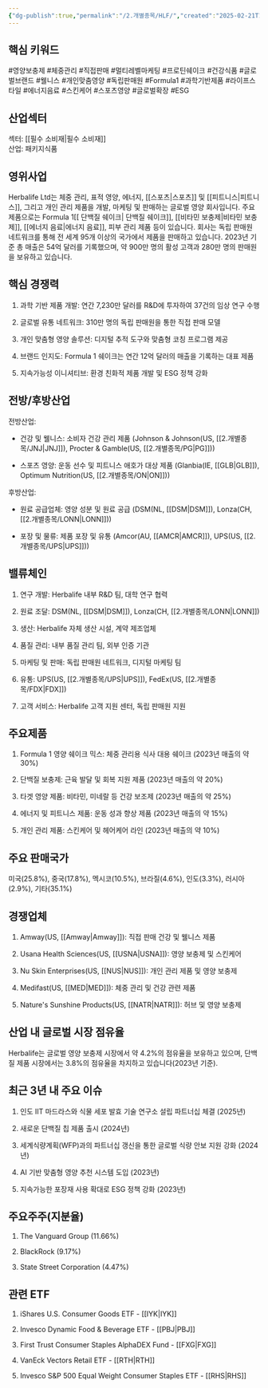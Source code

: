```yaml
---
{"dg-publish":true,"permalink":"/2.개별종목/HLF/","created":"2025-02-21T11:01:29.018+09:00","updated":"2025-06-03T20:05:59.416+09:00"}
---
```


## 핵심 키워드

#영양보충제 #체중관리 #직접판매 #멀티레벨마케팅 #프로틴쉐이크 #건강식품 #글로벌브랜드 #웰니스 #개인맞춤영양 #독립판매원 #Formula1 #과학기반제품 #라이프스타일 #에너지음료 #스킨케어 #스포츠영양 #글로벌확장 #ESG

## 산업섹터

섹터: [[필수 소비재\|필수 소비재]]  
산업: 패키지식품

## 영위사업

Herbalife Ltd는 체중 관리, 표적 영양, 에너지, [[스포츠\|스포츠]] 및 [[피트니스\|피트니스]], 그리고 개인 관리 제품을 개발, 마케팅 및 판매하는 글로벌 영양 회사입니다. 주요 제품으로는 Formula 1[[ 단백질 쉐이크\| 단백질 쉐이크]], [[비타민 보충제\|비타민 보충제]], [[에너지 음료\|에너지 음료]], 피부 관리 제품 등이 있습니다. 회사는 독립 판매원 네트워크를 통해 전 세계 95개 이상의 국가에서 제품을 판매하고 있습니다. 2023년 기준 총 매출은 54억 달러를 기록했으며, 약 900만 명의 활성 고객과 280만 명의 판매원을 보유하고 있습니다.

## 핵심 경쟁력

1. 과학 기반 제품 개발: 연간 7,230만 달러를 R&D에 투자하여 37건의 임상 연구 수행
    
2. 글로벌 유통 네트워크: 310만 명의 독립 판매원을 통한 직접 판매 모델
    
3. 개인 맞춤형 영양 솔루션: 디지털 추적 도구와 맞춤형 코칭 프로그램 제공
    
4. 브랜드 인지도: Formula 1 쉐이크는 연간 12억 달러의 매출을 기록하는 대표 제품
    
5. 지속가능성 이니셔티브: 환경 친화적 제품 개발 및 ESG 정책 강화
    

## 전방/후방산업

전방산업:

- 건강 및 웰니스: 소비자 건강 관리 제품 (Johnson & Johnson(US, [[2.개별종목/JNJ\|JNJ]]), Procter & Gamble(US, [[2.개별종목/PG\|PG]]))
    
- 스포츠 영양: 운동 선수 및 피트니스 애호가 대상 제품 (Glanbia(IE, [[GLB\|GLB]]), Optimum Nutrition(US, [[2.개별종목/ON\|ON]]))
    

후방산업:

- 원료 공급업체: 영양 성분 및 원료 공급 (DSM(NL, [[DSM\|DSM]]), Lonza(CH, [[2.개별종목/LONN\|LONN]]))
    
- 포장 및 물류: 제품 포장 및 유통 (Amcor(AU, [[AMCR\|AMCR]]), UPS(US, [[2.개별종목/UPS\|UPS]]))
    

## 밸류체인

1. 연구 개발: Herbalife 내부 R&D 팀, 대학 연구 협력
    
2. 원료 조달: DSM(NL, [[DSM\|DSM]]), Lonza(CH, [[2.개별종목/LONN\|LONN]])
    
3. 생산: Herbalife 자체 생산 시설, 계약 제조업체
    
4. 품질 관리: 내부 품질 관리 팀, 외부 인증 기관
    
5. 마케팅 및 판매: 독립 판매원 네트워크, 디지털 마케팅 팀
    
6. 유통: UPS(US, [[2.개별종목/UPS\|UPS]]), FedEx(US, [[2.개별종목/FDX\|FDX]])
    
7. 고객 서비스: Herbalife 고객 지원 센터, 독립 판매원 지원
    

## 주요제품

1. Formula 1 영양 쉐이크 믹스: 체중 관리용 식사 대용 쉐이크 (2023년 매출의 약 30%)
    
2. 단백질 보충제: 근육 발달 및 회복 지원 제품 (2023년 매출의 약 20%)
    
3. 타겟 영양 제품: 비타민, 미네랄 등 건강 보조제 (2023년 매출의 약 25%)
    
4. 에너지 및 피트니스 제품: 운동 성과 향상 제품 (2023년 매출의 약 15%)
    
5. 개인 관리 제품: 스킨케어 및 헤어케어 라인 (2023년 매출의 약 10%)
    

## 주요 판매국가

미국(25.8%), 중국(17.8%), 멕시코(10.5%), 브라질(4.6%), 인도(3.3%), 러시아(2.9%), 기타(35.1%)

## 경쟁업체

1. Amway(US, [[Amway\|Amway]]): 직접 판매 건강 및 웰니스 제품
    
2. Usana Health Sciences(US, [[USNA\|USNA]]): 영양 보충제 및 스킨케어
    
3. Nu Skin Enterprises(US, [[NUS\|NUS]]): 개인 관리 제품 및 영양 보충제
    
4. Medifast(US, [[MED\|MED]]): 체중 관리 및 건강 관련 제품
    
5. Nature's Sunshine Products(US, [[NATR\|NATR]]): 허브 및 영양 보충제
    

## 산업 내 글로벌 시장 점유율

Herbalife는 글로벌 영양 보충제 시장에서 약 4.2%의 점유율을 보유하고 있으며, 단백질 제품 시장에서는 3.8%의 점유율을 차지하고 있습니다(2023년 기준).

## 최근 3년 내 주요 이슈

1. 인도 IIT 마드라스와 식물 세포 발효 기술 연구소 설립 파트너십 체결 (2025년)
    
2. 새로운 단백질 칩 제품 출시 (2024년)
    
3. 세계식량계획(WFP)과의 파트너십 갱신을 통한 글로벌 식량 안보 지원 강화 (2024년)
    
4. AI 기반 맞춤형 영양 추천 시스템 도입 (2023년)
    
5. 지속가능한 포장재 사용 확대로 ESG 정책 강화 (2023년)
    

## 주요주주(지분율)

1. The Vanguard Group (11.66%)
    
2. BlackRock (9.17%)
    
3. State Street Corporation (4.47%)
    

## 관련 ETF

1. iShares U.S. Consumer Goods ETF - [[IYK\|IYK]]
    
2. Invesco Dynamic Food & Beverage ETF - [[PBJ\|PBJ]]
    
3. First Trust Consumer Staples AlphaDEX Fund - [[FXG\|FXG]]
    
4. VanEck Vectors Retail ETF - [[RTH\|RTH]]
    
5. Invesco S&P 500 Equal Weight Consumer Staples ETF - [[RHS\|RHS]]